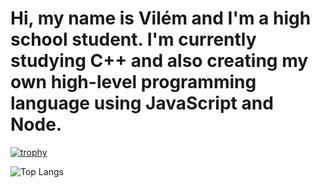 # Hi, my name is Vilém and I'm a high school student. I'm currently studying C++ and also creating my own high-level programming language using JavaScript and Node.

[![trophy](https://github-profile-trophy.vercel.app/?username=nerdzillalindo)](https://github-profile-trophy.vercel.app/?username=nerdzillalindo)

![Top Langs](https://github-readme-stats.vercel.app/api/top-langs/?username=NerdzillaLindo&size_weight=0.5&count_weight=0.5_layout=pie)
